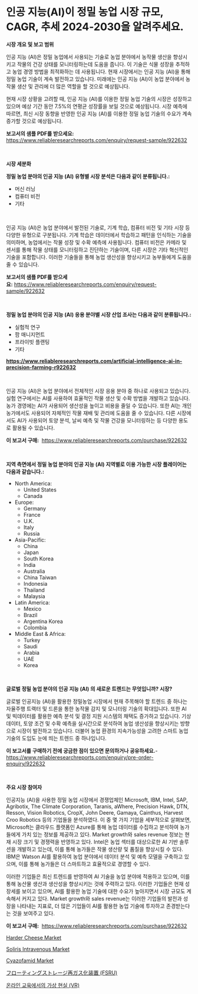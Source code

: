 <p><h1>인공 지능(AI)이 정밀 농업 시장 규모, CAGR, 추세 2024-2030을 알려주세요.</h1></p><p><strong>시장 개요 및 보고 범위</strong></p>
<p><p>인공 지능 (AI)은 정밀 농업에서 사용되는 기술로 농업 분야에서 농작물 생산을 향상시키고 작물의 건강 상태를 모니터링하는데 도움을 줍니다. 이 기술은 식물 성장을 추적하고 농업 경영 방법을 최적화하는 데 사용됩니다. 현재 시장에서는 인공 지능 (AI)을 통해 정밀 농업 기술이 계속 발전하고 있습니다. 미래에는 인공 지능 (AI)이 농업 분야에서 농작물 생산 및 관리에 더 많은 역할을 할 것으로 예상됩니다. </p><p>현재 시장 상황을 고려할 때, 인공 지능 (AI)를 이용한 정밀 농업 기술의 시장은 성장하고 있으며 예상 기간 동안 7.5%의 연평균 성장률을 보일 것으로 예상됩니다. 시장 예측에 따르면, 최신 시장 동향을 반영한 인공 지능 (AI)를 이용한 정밀 농업 기술의 수요가 계속 증가할 것으로 예상됩니다.</p></p>
<p><strong>보고서의 샘플 PDF를 받으세요:</strong> <a href="https://www.reliableresearchreports.com/enquiry/request-sample/922632">https://www.reliableresearchreports.com/enquiry/request-sample/922632</a></p>
<p>&nbsp;</p>
<p><strong>시장 세분화</strong></p>
<p><strong>정밀 농업 분야의 인공 지능 (AI) 유형별 시장 분석은 다음과 같이 분류됩니다.:</strong></p>
<p><ul><li>머신 러닝</li><li>컴퓨터 비전</li><li>기타</li></ul></p>
<p>&nbsp;</p>
<p><p>인공 지능 (AI)은 농업 분야에서 발전된 기술로, 기계 학습, 컴퓨터 비전 및 기타 시장 등 다양한 유형으로 구분됩니다. 기계 학습은 데이터에서 학습하고 패턴을 인식하는 기술을 의미하며, 농업에서는 작물 성장 및 수확 예측에 사용됩니다. 컴퓨터 비전은 카메라 및 센서를 통해 작물 상태를 모니터링하고 진단하는 기술이며, 다른 시장은 기타 혁신적인 기술을 포함합니다. 이러한 기술들을 통해 농업 생산성을 향상시키고 농부들에게 도움을 줄 수 있습니다.</p></p>
<p><strong>보고서의 샘플 PDF를 받으세요:</strong>&nbsp;<a href="https://www.reliableresearchreports.com/enquiry/request-sample/922632">https://www.reliableresearchreports.com/enquiry/request-sample/922632</a></p>
<p>&nbsp;</p>
<p><strong> 정밀 농업 분야의 인공 지능 (AI) 응용 분야별 시장 산업 조사는 다음과 같이 분류됩니다.:</strong></p>
<p><ul><li>실험적 연구</li><li>팜 매니지먼트</li><li>프라이빗 플랜팅</li><li>기타</li></ul></p>
<p><strong><a href="https://www.reliableresearchreports.com/artificial-intelligence-ai-in-precision-farming-r922632">https://www.reliableresearchreports.com/artificial-intelligence-ai-in-precision-farming-r922632</a></strong></p>
<p>&nbsp;</p>
<p><p>인공 지능 (AI)은 농업 분야에서 전체적인 시장 응용 분야 중 하나로 사용되고 있습니다. 실험 연구에서는 AI를 사용하여 효율적인 작물 생산 및 수확 방법을 개발하고 있습니다. 농가 경영에는 AI가 사용되어 생산성을 높이고 비용을 줄일 수 있습니다. 또한 AI는 개인 농가에서도 사용되어 자체적인 작물 재배 및 관리에 도움을 줄 수 있습니다. 다른 시장에서도 AI가 사용되어 토양 분석, 날씨 예측 및 작물 건강을 모니터링하는 등 다양한 용도로 활용될 수 있습니다.</p></p>
<p><strong>이 보고서 구매:</strong>&nbsp; <a href="https://www.reliableresearchreports.com/purchase/922632">https://www.reliableresearchreports.com/purchase/922632</a></p>
<p>&nbsp;</p>
<p><strong>지역 측면에서 정밀 농업 분야의 인공 지능 (AI) 지역별로 이용 가능한 시장 플레이어는 다음과 같습니다.:</strong></p>
<p><ul>
    <li>
        North America:
        <ul>
            <li>United States</li>
            <li>Canada</li>
        </ul>
    </li>
    <li>
        Europe:
        <ul>
            <li>Germany</li>
            <li>France</li>
            <li>U.K.</li>
            <li>Italy</li>
            <li>Russia</li>
        </ul>
    </li>
    <li>
        Asia-Pacific:
        <ul>
            <li>China</li>
            <li>Japan</li>
            <li>South Korea</li>
            <li>India</li>
            <li>Australia</li>
            <li>China Taiwan</li>
            <li>Indonesia</li>
            <li>Thailand</li>
            <li>Malaysia</li>
        </ul>
    </li>
    <li>
        Latin America:
        <ul>
            <li>Mexico</li>
            <li>Brazil</li>
            <li>Argentina Korea</li>
            <li>Colombia</li>
        </ul>
    </li>
    <li>
        Middle East & Africa:
        <ul>
            <li>Turkey</li>
            <li>Saudi</li>
            <li>Arabia</li>
            <li>UAE</li>
            <li>Korea</li>
        </ul>
    </li>
    </ul></p>
<p>&nbsp;</p>
<p><strong>글로벌 정밀 농업 분야의 인공 지능 (AI) 의 새로운 트렌드는 무엇입니까? 시장?</strong></p>
<p><p>글로벌 인공지능 (AI)을 활용한 정밀농업 시장에서 현재 주목해야 할 트렌드 중 하나는 자율주행 트랙터 및 드론을 통한 농작물 감지 및 모니터링 기술의 확대입니다. 또한 AI 및 빅데이터를 활용한 예측 분석 및 결정 지원 시스템의 채택도 증가하고 있습니다. 기상 데이터, 토양 조건 및 수확 예측을 실시간으로 분석하여 농업 생산성을 향상시키는 방향으로 시장이 발전하고 있습니다. 더불어 농업 환경의 지속가능성을 고려한 스마트 농업 기술의 도입도 눈에 띄는 트렌드 중 하나입니다.</p></p>
<p><strong>이 보고서를 구매하기 전에 궁금한 점이 있으면 문의하거나 공유하세요.</strong>- <a href="https://www.reliableresearchreports.com/enquiry/pre-order-enquiry/922632">https://www.reliableresearchreports.com/enquiry/pre-order-enquiry/922632</a></p>
<p>&nbsp;</p>
<p><strong>주요 시장 참여자</strong></p>
<p><p>인공지능 (AI)을 사용한 정밀 농업 시장에서 경쟁업체인 Microsoft, IBM, Intel, SAP, Agribotix, The Climate Corporation, Taranis, aWhere, Precision Hawk, DTN, Resson, Vision Robotics, CropX, John Deere, Gamaya, Cainthus, Harvest Croo Robotics 등의 기업들을 분석하였다. 이 중 몇 가지 기업을 세부적으로 살펴보면, Microsoft는 클라우드 플랫폼인 Azure를 통해 농업 데이터를 수집하고 분석하여 농가들에게 가치 있는 정보를 제공하고 있다. Market growth와 sales revenue 정보는 현재 시장 크기 및 경쟁력을 반영하고 있다. Intel은 농업 섹터를 대상으로한 AI 기반 솔루션을 개발하고 있는데, 이를 통해 농가들은 작물 생산량 및 품질을 향상시킬 수 있다. IBM은 Watson AI를 활용하여 농업 분야에서 데이터 분석 및 예측 모델을 구축하고 있으며, 이를 통해 농가들은 더 스마트하고 효율적으로 경영할 수 있다. </p><p>이러한 기업들은 최신 트렌드를 반영하여 AI 기술을 농업 분야에 적용하고 있으며, 이를 통해 농산물 생산과 생산성을 향상시키는 것에 주력하고 있다. 이러한 기업들은 현재 성장세를 보이고 있으며, AI를 활용한 농업 기술에 대한 수요가 높아지면서 시장 규모도 계속해서 커지고 있다. Market growth와 sales revenue는 이러한 기업들의 발전과 성장을 나타내는 지표로, 더 많은 기업들이 AI를 활용한 농업 기술에 투자하고 존경받는다는 것을 보여주고 있다.</p></p>
<p><strong>이 보고서 구매:</strong>&nbsp;&nbsp;<a href="https://www.reliableresearchreports.com/purchase/922632">https://www.reliableresearchreports.com/purchase/922632</a></p>
<p><p><a href="https://github.com/markusgodoy/Market-Research-Report-List-3/blob/main/harder-cheese-market.md">Harder Cheese Market</a></p><p><a href="https://github.com/luckyshygirl/Market-Research-Report-List-4/blob/main/soliris-intravenous-market.md">Soliris Intravenous Market</a></p><p><a href="https://www.linkedin.com/pulse/cyazofamid-market-size-share-amp-trends-analysis-report-application-ajzbe?trackingId=DIDbE%2B%2FW88DjGbFvM2BKEg%3D%3D">Cyazofamid Market</a></p><p><a href="https://github.com/DanykaKilback/Market-Research-Report-List-1/blob/main/810426688177.md">フローティングストレージ再ガス化装置 (FSRU)</a></p><p><a href="https://github.com/rcabello548/Market-Research-Report-List-1/blob/main/817777280982.md">온라인 교육에서의 가상 현실 (VR)</a></p></p>